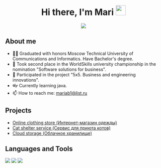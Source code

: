 <h1 align="center">Hi there, I'm Mari</a> 
<img src="https://github.com/blackcater/blackcater/raw/main/images/Hi.gif" height="32"/></h1>
<p align="center">
  <img src="https://readme-typing-svg.demolab.com/?lines=Junior+java+developer+from+Russia&font=Handjet&center=true&size=40&width=500&height=100&duration=4000&pause=1000">
</p>

<h2>About me</h2>

- 👩‍🎓 Graduated with honors Moscow Technical University of Communications and Informatics. Have Bachelor's degree.
- 🥈 Took second place in the WorldSkills university championship in the nomination "Software solutions for business".
- 👔 Participated in the project "5x5. Business and engineering innovations".
- 👓 Currently learning java.
- 📫 How to reach me: mariab1@list.ru

<h2>Projects</h2>
<p>
  
  - [Online clothing store (Интернет-магазин одежды)](https://github.com/MariBaskaeva/DressShop)
  - [Cat shelter service (Сервис для приюта котов)](https://github.com/MariBaskaeva/CatShelterService)
  - [Cloud storage (Облачное хранилище)](https://github.com/MariBaskaeva/CloudStorage)
</p>

<h2>Languages and Tools</h2>

<p>
  <img src="https://img.shields.io/badge/java-%23ED8B00.svg?style=for-the-badge&logo=openjdk&logoColor=white"/>
  <img src="https://img.shields.io/badge/mysql-%2300f.svg?style=for-the-badge&logo=mysql&logoColor=white"/>
  <img src="https://img.shields.io/badge/docker-%230db7ed.svg?style=for-the-badge&logo=docker&logoColor=white"/>
</p>
